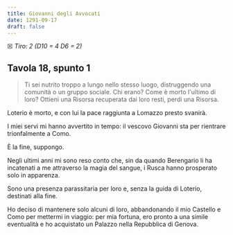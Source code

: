 ```yaml
---
title: Giovanni degli Avvocati
date: 1291-09-17
draft: false
---
```


☒ _Tiro: 2 (D10 = 4 D6 = 2)_

## Tavola 18, spunto 1

> Ti sei nutrito troppo a lungo nello stesso luogo, distruggendo una comunità o un gruppo sociale. Chi erano? Come è morto l'ultimo di loro? Ottieni una Risorsa recuperata dai loro resti, perdi una Risorsa.

Loterio è morto, e con lui la pace raggiunta a Lomazzo presto svanirà. 

I miei servi mi hanno avvertito in tempo: il vescovo Giovanni sta per rientrare trionfalmente a Como. 

È la fine, suppongo.

Negli ultimi anni mi sono reso conto che, sin da quando Berengario li ha incatenati a me attraverso la magia del sangue, i Rusca hanno prosperato solo in apparenza.

Sono una presenza parassitaria per loro e, senza la guida di Loterio, destinati alla fine.

Ho deciso di mantenere solo alcuni di loro, abbandonando il mio Castello e Como per mettermi in viaggio: per mia fortuna, ero pronto a una simile eventualità e ho acquistato un Palazzo nella Repubblica di Genova.